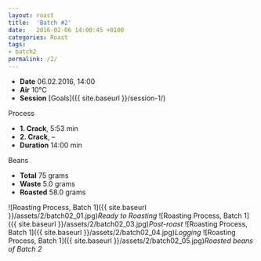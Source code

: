 ```yaml
---
layout: roast
title:  'Batch #2'
date:   2016-02-06 14:00:45 +0100
categories: Roast
tags:
- batch2
permalink: /2/
---
```


* **Date** 06.02.2016, 14:00
* **Air** 10°C
* **Session** [Goals]({{ site.baseurl }}/session-1/)

Process

* **1. Crack**, 5:53 min
* **2. Crack**, –
* **Duration** <span class="meta-box">14:00 min</span>

Beans

* **Total** 75 grams
* **Waste** 5.0 grams
* **Roasted** <span class="meta-box">58.0 grams</span>

![Roasting Process, Batch 1]({{ site.baseurl }}/assets/2/batch02_01.jpg)*Ready to Roasting*
![Roasting Process, Batch 1]({{ site.baseurl }}/assets/2/batch02_03.jpg)*Post-roast*
![Roasting Process, Batch 1]({{ site.baseurl }}/assets/2/batch02_04.jpg)*Logging*
![Roasting Process, Batch 1]({{ site.baseurl }}/assets/2/batch02_05.jpg)*Roasted beans of Batch 2*
